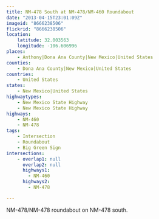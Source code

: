 ```yaml
---
title: NM-478 South at NM-478/NM-460 Roundabout
date: "2013-04-15T23:01:09Z"
imageid: "8666238506"
flickrid: "8666238506"
location:
    latitude: 32.003563
    longitude: -106.606996
places:
    - Anthony|Dona Ana County|New Mexico|United States
counties:
    - Dona Ana County|New Mexico|United States
countries:
    - United States
states:
    - New Mexico|United States
highwaytypes:
    - New Mexico State Highway
    - New Mexico State Highway
highways:
    - NM-460
    - NM-478
tags:
    - Intersection
    - Roundabout
    - Big Green Sign
intersections:
    - overlap1: null
      overlap2: null
      highways1:
        - NM-460
      highways2:
        - NM-478

---
```

NM-478/NM-478 roundabout on NM-478 south.